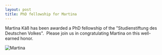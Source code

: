 ```yaml
---
layout: post
title: PhD fellowship for Martina
---
```


Martina Käß has been awarded a PhD fellowship of the "Studienstiftung des Deutschen Volkes".    Please join us in congratulating Martina on this well-earned honor.

![Martina](img/MartinaKaess_news.jpg)